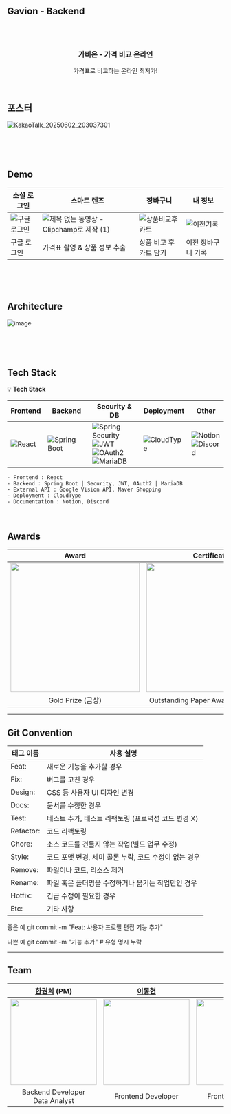 ## Gavion - Backend


<br><br>
<div align="center">
 <!-- <img src="https://github.com/user-attachments/assets/dedad163-f595-46b8-aeb4-b065c26f6b60" width="200" height="200" /> -->
  <h3 align="center">가비온 - 가격 비교 온라인</h3>
  <p align="center">
    가격표로 비교하는 온라인 최저가! <br>
  </p>
</div>
<br>

## 포스터

![KakaoTalk_20250602_203037301](https://github.com/user-attachments/assets/593df6ce-f7ea-4ac6-ba1c-0f2aac28dbb3)




<br>
<br>
<br>

## Demo
**소셜 로그인**|**스마트 렌즈**|**장바구니**|**내 정보**
-----|-----|-----|-----
![구글로그인](https://github.com/user-attachments/assets/169abad6-1ab1-422c-85e6-7a121fbd4a1d)|![제목 없는 동영상 - Clipchamp로 제작 (1)](https://github.com/user-attachments/assets/3df5cb39-21e6-482d-a7ed-e6b147ef1e54)|![상품비교후카트](https://github.com/user-attachments/assets/09111401-8679-4cea-b9c7-5e3c87a31aab)|![이전기록](https://github.com/user-attachments/assets/c2246c4e-77a9-4bab-8a5e-2b790cfc8142)
구글 로그인|가격표 촬영 & 상품 정보 추출|상품 비교 후 카트 담기|이전 장바구니 기록

<br>
<br>
<br>


## Architecture

![image](https://github.com/user-attachments/assets/d5462d8c-17db-4009-9853-7a2189e2fdee)



<br> <br> <br>

## Tech Stack
💡 **Tech Stack**

| Frontend | Backend | Security & DB | Deployment | Other |
|----------|---------|----------------|------------|-------|
| ![React](https://img.shields.io/badge/React-61DAFB?style=for-the-badge&logo=react&logoColor=white) | ![Spring Boot](https://img.shields.io/badge/Spring%20Boot-6DB33F?style=for-the-badge&logo=spring-boot&logoColor=white) <br> | ![Spring Security](https://img.shields.io/badge/Spring%20Security-6DB33F?style=for-the-badge&logo=spring-security&logoColor=white) <br> ![JWT](https://img.shields.io/badge/JSON%20Web%20Token-9013FE?style=for-the-badge&logo=jsonwebtokens&logoColor=white) <br> ![OAuth2](https://img.shields.io/badge/OAuth2-8A2BE2?style=for-the-badge&logo=oauth&logoColor=white) <br> ![MariaDB](https://img.shields.io/badge/MariaDB-003545?style=for-the-badge&logo=mariadb&logoColor=white) | ![CloudType](https://img.shields.io/badge/CloudType-0090F9?style=for-the-badge&logo=cloud&logoColor=white) | ![Notion](https://img.shields.io/badge/Notion-000000?style=for-the-badge&logo=notion&logoColor=white) <br> ![Discord](https://img.shields.io/badge/Discord-5865F2?style=for-the-badge&logo=discord&logoColor=white) |


```
- Frontend : React
- Backend : Spring Boot | Security, JWT, OAuth2 | MariaDB
- External API : Google Vision API, Naver Shopping
- Deployment : CloudType
- Documentation : Notion, Discord
```
<br>

## Awards

| Award | Certificate |
|:---:|:---:|
|  <img width="300" src=""> |<img width="300" src="https://github.com/user-attachments/assets/b65960f1-4b58-445d-920d-7ffe33ae36f5"> |
| Gold Prize (금상) | Outstanding Paper Award (논문 우수상) |




***

## Git Convention 

| 태그 이름   |사용 설명|
|---------|---|
| Feat:   |새로운 기능을 추가할 경우|
| Fix:    |버그를 고친 경우|
| Design: |	CSS 등 사용자 UI 디자인 변경|
| Docs:   |문서를 수정한 경우|
| Test:   |테스트 추가, 테스트 리팩토링 (프로덕션 코드 변경 X)|
| Refactor:|	코드 리팩토링|
| Chore:  |소스 코드를 건들지 않는 작업(빌드 업무 수정)|
| Style:  |코드 포맷 변경, 세미 콜론 누락, 코드 수정이 없는 경우|
| Remove: |파일이나 코드, 리소스 제거|
| Rename: |파일 혹은 폴더명을 수정하거나 옮기는 작업만인 경우|
| Hotfix: |긴급 수정이 필요한 경우|
| Etc:    |기타 사항|


좋은 예
git commit -m "Feat: 사용자 프로필 편집 기능 추가"

나쁜 예
git commit -m "기능 추가" # 유형 명시 누락


***
## Team

| [한권희](https://github.com/abookhui) (PM) | [이동현](https://github.com/ldh0784) | [김경민](https://github.com/enterinthere) | [김하연](https://github.com/machkite) | [김동하](https://github.com/EastHA2403) |
|:---:|:---:|:---:|:---:|:---:|
| <img width="200" src="https://github.com/abookhui.png"> | <img width="200" src="https://github.com/ldh0784.png"> | <img width="200" src="https://github.com/enterinthere.png"> | <img width="200" src="https://github.com/machkite.png"> | <img width="200" src="https://github.com/EastHA2403.png"> |
| Backend Developer <br> Data Analyst | Frontend Developer | Frontend Developer | Frontend Developer | Backend Developer |

